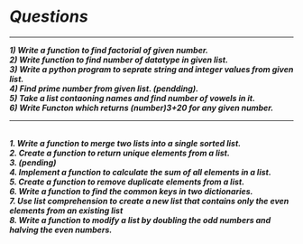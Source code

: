 # <i>Questions
<hr><b>
1) Write a function to find factorial of given number.                            <br>
2) Write function to find number of datatype in given list.                       <br>
3) Write a python program to seprate string and integer values from given list.   <br>
4) Find prime number from given list. (pendding).                                 <br>
5) Take a list contaoning names and find number of vowels in it.                  <br>
6) Write Functon which returns (number)3+20 for any given number.                 <br>

<hr>
<br>
1. Write a function to merge two lists into a single sorted list.                 <br>
2. Create a function to return unique elements from a list.                       <br>
3. (pending)                                                                      <br>
4. Implement a function to calculate the sum of all elements in a list.           <br>
5. Create a function to remove duplicate elements from a list.                    <br>
6. Write a function to find the common keys in two dictionaries.                  <br>
7. Use list comprehension to create a new list that contains only the even elements from an existing list  <br>
8. Write a function to modify a list by doubling the odd numbers and halving the even numbers.   <br>
</i></b>
